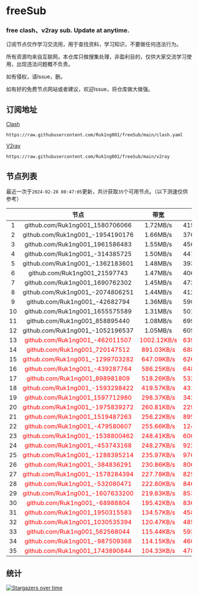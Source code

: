 # freeSub
### free clash、v2ray sub. Update at anytime.

订阅节点仅作学习交流用，用于查找资料，学习知识，不要做任何违法行为。

所有资源均来自互联网，本仓库只做搜集处理，非盈利目的，仅供大家交流学习使用，出现违法问题概不负责。

如有侵权，请Issue，删。

如有好的免费节点网站或者建议，欢迎Issue，将仓库做大做强。

## 订阅地址
[Clash](https://raw.githubusercontent.com/Ruk1ng001/freeSub/main/clash.yaml)
```
https://raw.githubusercontent.com/Ruk1ng001/freeSub/main/clash.yaml
```
[V2ray](https://raw.githubusercontent.com/Ruk1ng001/freeSub/main/v2ray)
```
https://raw.githubusercontent.com/Ruk1ng001/freeSub/main/v2ray
```

## 节点列表

最近一次于`2024-02-28 08:47:05`更新，共计获取`35`个可用节点。（以下测速仅供参考）

|  | 节点 | 带宽 | 延迟 |
|:-:|:--:|:--:|:--:|
 | 1 | github.com/Ruk1ng001_1580706066 | 1.72MB/s | 415.00ms |
 | 2 | github.com/Ruk1ng001_-1954190176 | 1.66MB/s | 376.00ms |
 | 3 | github.com/Ruk1ng001_1961586483 | 1.55MB/s | 456.00ms |
 | 4 | github.com/Ruk1ng001_-314385725 | 1.50MB/s | 447.00ms |
 | 5 | github.com/Ruk1ng001_-1362183601 | 1.48MB/s | 393.00ms |
 | 6 | github.com/Ruk1ng001_21597743 | 1.47MB/s | 406.00ms |
 | 7 | github.com/Ruk1ng001_1690762302 | 1.45MB/s | 473.00ms |
 | 8 | github.com/Ruk1ng001_-2074806251 | 1.44MB/s | 412.00ms |
 | 9 | github.com/Ruk1ng001_-42682794 | 1.36MB/s | 590.00ms |
 | 10 | github.com/Ruk1ng001_1655575589 | 1.31MB/s | 501.00ms |
 | 11 | github.com/Ruk1ng001_858895440 | 1.08MB/s | 699.00ms |
 | 12 | github.com/Ruk1ng001_-1052196537 | 1.05MB/s | 605.00ms |
 | 13 | <font color=red>github.com/Ruk1ng001_-462011507</font> | <font color=red>1002.12KB/s</font> | <font color=red>639.00ms</font> |
 | 14 | <font color=red>github.com/Ruk1ng001_720147512</font> | <font color=red>891.03KB/s</font> | <font color=red>688.00ms</font> |
 | 15 | <font color=red>github.com/Ruk1ng001_-1299703282</font> | <font color=red>647.09KB/s</font> | <font color=red>626.00ms</font> |
 | 16 | <font color=red>github.com/Ruk1ng001_-439287764</font> | <font color=red>586.25KB/s</font> | <font color=red>648.00ms</font> |
 | 17 | <font color=red>github.com/Ruk1ng001_898981809</font> | <font color=red>518.26KB/s</font> | <font color=red>532.00ms</font> |
 | 18 | <font color=red>github.com/Ruk1ng001_-1593298422</font> | <font color=red>419.57KB/s</font> | <font color=red>431.00ms</font> |
 | 19 | <font color=red>github.com/Ruk1ng001_1597712980</font> | <font color=red>298.37KB/s</font> | <font color=red>342.00ms</font> |
 | 20 | <font color=red>github.com/Ruk1ng001_-1975839272</font> | <font color=red>260.81KB/s</font> | <font color=red>229.00ms</font> |
 | 21 | <font color=red>github.com/Ruk1ng001_1519487263</font> | <font color=red>256.22KB/s</font> | <font color=red>895.00ms</font> |
 | 22 | <font color=red>github.com/Ruk1ng001_-479580607</font> | <font color=red>255.66KB/s</font> | <font color=red>124.00ms</font> |
 | 23 | <font color=red>github.com/Ruk1ng001_-1538800462</font> | <font color=red>248.41KB/s</font> | <font color=red>606.00ms</font> |
 | 24 | <font color=red>github.com/Ruk1ng001_-453743168</font> | <font color=red>248.27KB/s</font> | <font color=red>922.00ms</font> |
 | 25 | <font color=red>github.com/Ruk1ng001_-1288395214</font> | <font color=red>235.97KB/s</font> | <font color=red>976.00ms</font> |
 | 26 | <font color=red>github.com/Ruk1ng001_-384836291</font> | <font color=red>230.86KB/s</font> | <font color=red>806.00ms</font> |
 | 27 | <font color=red>github.com/Ruk1ng001_-1578284394</font> | <font color=red>227.78KB/s</font> | <font color=red>825.00ms</font> |
 | 28 | <font color=red>github.com/Ruk1ng001_-532080471</font> | <font color=red>222.80KB/s</font> | <font color=red>846.00ms</font> |
 | 29 | <font color=red>github.com/Ruk1ng001_-1607633200</font> | <font color=red>219.83KB/s</font> | <font color=red>853.00ms</font> |
 | 30 | <font color=red>github.com/Ruk1ng001_-68988804</font> | <font color=red>195.42KB/s</font> | <font color=red>836.00ms</font> |
 | 31 | <font color=red>github.com/Ruk1ng001_1950315583</font> | <font color=red>134.57KB/s</font> | <font color=red>458.00ms</font> |
 | 32 | <font color=red>github.com/Ruk1ng001_1030535394</font> | <font color=red>120.47KB/s</font> | <font color=red>485.00ms</font> |
 | 33 | <font color=red>github.com/Ruk1ng001_562568044</font> | <font color=red>115.44KB/s</font> | <font color=red>593.00ms</font> |
 | 34 | <font color=red>github.com/Ruk1ng001_-987509368</font> | <font color=red>114.15KB/s</font> | <font color=red>460.00ms</font> |
 | 35 | <font color=red>github.com/Ruk1ng001_1743890844</font> | <font color=red>104.33KB/s</font> | <font color=red>478.00ms</font> |


## 统计

[![Stargazers over time](https://starchart.cc/Ruk1ng001/freeSub.svg)](https://starchart.cc/Ruk1ng001/freeSub)